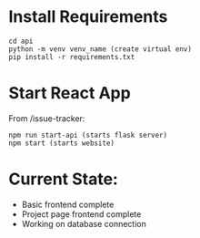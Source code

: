 # Install Requirements
```
cd api 
python -m venv venv_name (create virtual env)
pip install -r requirements.txt
```


# Start React App
From /issue-tracker:
```
npm run start-api (starts flask server)
npm start (starts website)
```

# Current State: 
- Basic frontend complete 
- Project page frontend complete 
- Working on database connection 

